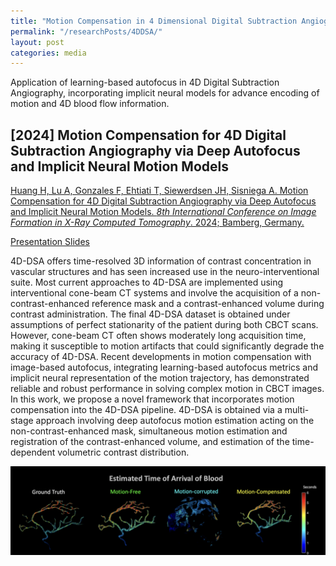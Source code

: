 ```yaml
---
title: "Motion Compensation in 4 Dimensional Digital Subtraction Angiography"
permalink: "/researchPosts/4DDSA/"
layout: post
categories: media
---
```


Application of learning-based autofocus in 4D Digital Subtraction Angiography, incorporating implicit neural models for advance encoding of motion and 4D blood flow information. 

## [2024] Motion Compensation for 4D Digital Subtraction Angiography via Deep Autofocus and Implicit Neural Motion Models

[Huang H, Lu A, Gonzales F, Ehtiati T, Siewerdsen JH, Sisniega A. Motion Compensation for 4D Digital Subtraction Angiography via Deep Autofocus and Implicit Neural Motion Models. *8th International Conference on Image Formation in X-Ray Computed Tomography*. 2024; Bamberg, Germany. ](https://www.ct-meeting.org/data/ProceedingsCTMeeting2024.pdf)

[Presentation Slides](/researchPosts/4DDSA/presentation.pdf)

4D-DSA offers time-resolved 3D information of contrast concentration in vascular structures and has seen increased use in the neuro-interventional suite. Most current approaches to 4D-DSA are implemented using interventional cone-beam CT systems and involve the acquisition of a non-contrast-enhanced reference mask and a contrast-enhanced volume during contrast administration. The final 4D-DSA dataset is obtained under assumptions of perfect stationarity of the patient during both CBCT scans. However, cone-beam CT often shows moderately long acquisition time, making it susceptible to motion artifacts that could significantly degrade the accuracy of 4D-DSA. Recent developments in motion compensation with image-based autofocus, integrating learning-based autofocus metrics and implicit neural representation of the motion trajectory, has demonstrated reliable and robust performance in solving complex motion in CBCT images. In this work, we propose a novel framework that incorporates motion compensation into the 4D-DSA pipeline. 4D-DSA is obtained via a multi-stage approach involving deep autofocus motion estimation acting on the non-contrast-enhanced mask, simultaneous motion estimation and registration of the contrast-enhanced volume, and estimation of the time-dependent volumetric contrast distribution.

<p align='center'>
  <img src="/researchPosts/4DDSA/images/TOA.png" alt="Estimated Time of Arrival of Blood" style="zoom:100%;">
</p>



